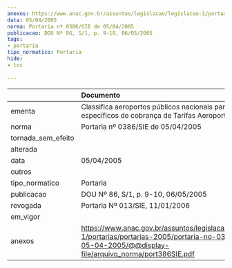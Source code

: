 ```yaml
---
anexos: https://www.anac.gov.br/assuntos/legislacao/legislacao-1/portarias/portarias-2005/portaria-no-0386-sie-de-05-04-2005/@@display-file/arquivo_norma/port386SIE.pdf
data: 05/04/2005
norma: Portaria nº 0386/SIE de 05/04/2005
publicacao: DOU Nº 86, S/1, p. 9-10, 06/05/2005
tags:
- portaria
tipo_normatico: Portaria
hide: 
- toc 
 
---
```


|                    | Documento                                                                                                                                                        |
|:-------------------|:-----------------------------------------------------------------------------------------------------------------------------------------------------------------|
| ementa             | Classifica aeroportos públicos nacionais para fins específicos de cobrança de Tarifas Aeroportuárias.                                                            |
| norma              | Portaria nº 0386/SIE de 05/04/2005                                                                                                                               |
| tornada_sem_efeito |                                                                                                                                                                  |
| alterada           |                                                                                                                                                                  |
| data               | 05/04/2005                                                                                                                                                       |
| outros             |                                                                                                                                                                  |
| tipo_normatico     | Portaria                                                                                                                                                         |
| publicacao         | DOU Nº 86, S/1, p. 9-10, 06/05/2005                                                                                                                              |
| revogada           | Portaria Nº 013/SIE, 11/01/2006                                                                                                                                  |
| em_vigor           |                                                                                                                                                                  |
| anexos             | https://www.anac.gov.br/assuntos/legislacao/legislacao-1/portarias/portarias-2005/portaria-no-0386-sie-de-05-04-2005/@@display-file/arquivo_norma/port386SIE.pdf |